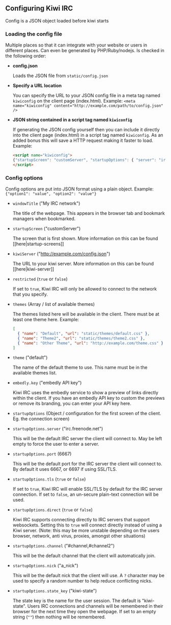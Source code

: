 ## Configuring Kiwi IRC

Config is a JSON object loaded before kiwi starts

### Loading the config file

Multiple places so that it can integrate with your website or users in different places. Can even be generated by PHP/Ruby/nodejs. Is checked in the following order:

* **config.json**

  Loads the JSON file from `static/config.json`

* **Specify a URL location**

  You can specify the URL to your JSON config file in a meta tag named `kiwiconfig` on the client page (index.html). Example: `<meta name="kiwiconfig" content="http://example.com/path/to/config.json" />`

* **JSON string contained in a script tag named `kiwiconfig`**

  If generating the JSON config yourself then you can include it directly into the client page (index.html) in a script tag named `kiwiconfig`. As an added bonus this will save a HTTP request making it faster to load.
  Example:
  ~~~html
  <script name="kiwiconfig">
  {"startupScreen": "customServer", "startupOptions": { "server": "irc.freenode.net", "port": 6697, "tls": true, "direct": false, "nick": "" }}
  </script>
  ~~~


### Config options

Config options are put into JSON format using a plain object. Example: `{"option1": "value", "option2": "value"}`

* `windowTitle` ("My IRC network")

  The title of the webpage. This appears in the browser tab and bookmark managers when bookmarked.

* `startupScreen` ("customServer")

  The screen that is first shown. More information on this can be found [[here|startup-screens]]

* `kiwiServer` ("http://example.com/config.json")

  The URL to your kiwi server. More information on this can be found [[here|kiwi-server]]

* `restricted` (`true` or `false`)

  If set to `true`, Kiwi IRC will only be allowed to connect to the network that you specify.

* `themes` (Array / list of available themes)

  The themes listed here will be available in the client. There must be at least one theme here. Example:
  ~~~json
  [
    { "name": "Default", "url": "static/themes/default.css" },
    { "name": "Theme2", "url": "static/themes/theme2.css" },
    { "name": "Other Theme", "url": "http://example.com/theme.css" }
  ]
  ~~~

* `theme` ("default")

  The name of the default theme to use. This name must be in the available themes list.

* `embedly.key` ("embedly API key")

  Kiwi IRC uses the embedly service to show a preview of links directly within the client. If you have an embedly API key to custom the previews or remove its branding, you can enter your API key here.

* `startupOptions` (Object / configuration for the first screen of the client. Eg. the connection screen)

* `startupOptions.server` ("irc.freenode.net")

  This will be the default IRC server the client will connect to. May be left empty to force the user to enter a server.

* `startupOptions.port` (6667)

  This will be the default port for the IRC server the client will connect to. By default it uses 6667, or 6697 if using SSL/TLS.


* `startupOptions.tls` (`true` or `false`)

  If set to `true`, Kiwi IRC will enable SSL/TLS by default for the IRC server connection. If set to `false`, an un-secure plain-text connection will be used.


* `startupOptions.direct` (`true` or `false`)

  Kiwi IRC supports connecting directly to IRC servers that support websockets. Setting this to `true` will connect directly instead of using a Kiwi server. (Note: this may be more unstable depending on the users browser, network, anti virus, proxies, amongst other situations)


* `startupOptions.channel` ("#channel,#channel2")

  This will be the default channel that the client will automatically join.


* `startupOptions.nick` ("a_nick")

  This will be the default nick that the client will use. A `?` character may be used to specify a random number to help reduce conflicting nicks.


* `startupOptions.state_key` ("kiwi-state")

  The state key is the name for the user session. The default is "kiwi-state". Users IRC connections and channels will be remembered in their browser for the next time they open the webpage. If set to an empty string (`""`) then nothing will be remembered.